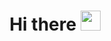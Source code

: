 <h1 align = "center" color = "red"> Hi there 
<img src="https://i.pinimg.com/564x/1b/9e/41/1b9e41135450a80d5c73d334f2e080b7.jpg" height = "32"/></h1>
<!--
**KADI001/KADI001** is a ✨ _special_ ✨ repository because its `README.md` (this file) appears on your GitHub profile.

Here are some ideas to get you started:

- 🔭 I’m currently working on ...
- 🌱 I’m currently learning ...
- 👯 I’m looking to collaborate on ...
- 🤔 I’m looking for help with ...
- 💬 Ask me about ...
- 📫 How to reach me: ...
- 😄 Pronouns: ...
- ⚡ Fun fact: ...
-->
